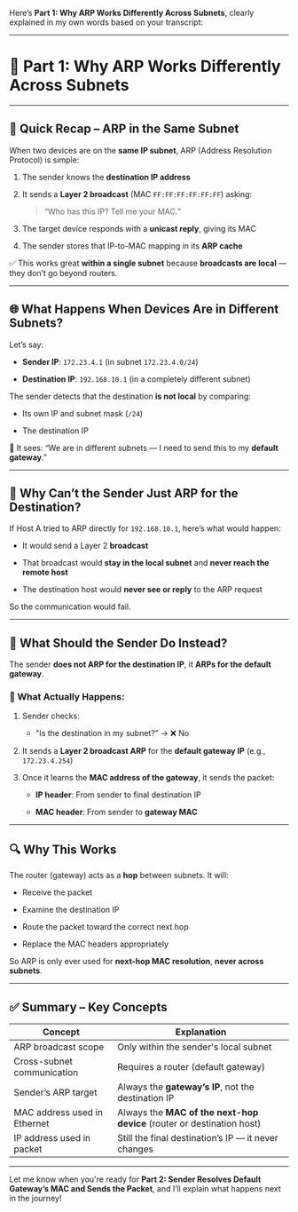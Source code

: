 Here’s **Part 1: Why ARP Works Differently Across Subnets**, clearly explained in my own words based on your transcript:

---

# 🧩 Part 1: Why ARP Works Differently Across Subnets

---

## 🧠 Quick Recap – ARP in the Same Subnet

When two devices are on the **same IP subnet**, ARP (Address Resolution Protocol) is simple:

1. The sender knows the **destination IP address**
    
2. It sends a **Layer 2 broadcast** (MAC `FF:FF:FF:FF:FF:FF`) asking:
    
    > “Who has this IP? Tell me your MAC.”
    
3. The target device responds with a **unicast reply**, giving its MAC
    
4. The sender stores that IP-to-MAC mapping in its **ARP cache**
    

✅ This works great **within a single subnet** because **broadcasts are local** — they don’t go beyond routers.

---

## 🌐 What Happens When Devices Are in Different Subnets?

Let’s say:

- **Sender IP**: `172.23.4.1` (in subnet `172.23.4.0/24`)
    
- **Destination IP**: `192.168.10.1` (in a completely different subnet)
    

The sender detects that the destination **is not local** by comparing:

- Its own IP and subnet mask (`/24`)
    
- The destination IP
    

📌 It sees: “We are in different subnets — I need to send this to my **default gateway**.”

---

## 🚫 Why Can’t the Sender Just ARP for the Destination?

If Host A tried to ARP directly for `192.168.10.1`, here’s what would happen:

- It would send a Layer 2 **broadcast**
    
- That broadcast would **stay in the local subnet** and **never reach the remote host**
    
- The destination host would **never see or reply** to the ARP request
    

So the communication would fail.

---

## 🧭 What Should the Sender Do Instead?

The sender **does not ARP for the destination IP**, it **ARPs for the default gateway**.

### 🔁 What Actually Happens:

1. Sender checks:
    
    - "Is the destination in my subnet?" → ❌ No
        
2. It sends a **Layer 2 broadcast ARP** for the **default gateway IP** (e.g., `172.23.4.254`)
    
3. Once it learns the **MAC address of the gateway**, it sends the packet:
    
    - **IP header**: From sender to final destination IP
        
    - **MAC header**: From sender to **gateway MAC**
        

---

## 🔍 Why This Works

The router (gateway) acts as a **hop** between subnets. It will:

- Receive the packet
    
- Examine the destination IP
    
- Route the packet toward the correct next hop
    
- Replace the MAC headers appropriately
    

So ARP is only ever used for **next-hop MAC resolution**, **never across subnets**.

---

## ✅ Summary – Key Concepts

|Concept|Explanation|
|---|---|
|ARP broadcast scope|Only within the sender's local subnet|
|Cross-subnet communication|Requires a router (default gateway)|
|Sender’s ARP target|Always the **gateway’s IP**, not the destination IP|
|MAC address used in Ethernet|Always the **MAC of the next-hop device** (router or destination host)|
|IP address used in packet|Still the final destination’s IP — it never changes|

---

Let me know when you're ready for **Part 2: Sender Resolves Default Gateway’s MAC and Sends the Packet**, and I’ll explain what happens next in the journey!